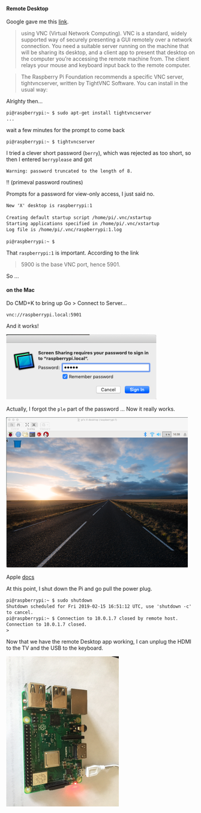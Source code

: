 #### Remote Desktop

Google gave me this [link](https://smittytone.wordpress.com/2016/03/02/mac_remote_desktop_pi/).

> using VNC (Virtual Network Computing). VNC is a standard, widely supported way of securely presenting a GUI remotely over a network connection. You need a suitable server running on the machine that will be sharing its desktop, and a client app to present that desktop on the computer you’re accessing the remote machine from. The client relays your mouse and keyboard input back to the remote computer.

> The Raspberry Pi Foundation recommends a specific VNC server, tightvncserver, written by TightVNC Software. You can install in the usual way:

Alrighty then...

```
pi@raspberrypi:~ $ sudo apt-get install tightvncserver
...
```

wait a few minutes for the prompt to come back

```
pi@raspberrypi:~ $ tightvncserver
```

I tried a clever short password (``berry``), which was rejected as too short, so then I entered ``berryplease`` and got

```
Warning: password truncated to the length of 8.
```

!! (primeval password routines)

Prompts for a password for view-only access, I just said no.

```
New 'X' desktop is raspberrypi:1

Creating default startup script /home/pi/.vnc/xstartup
Starting applications specified in /home/pi/.vnc/xstartup
Log file is /home/pi/.vnc/raspberrypi:1.log

pi@raspberrypi:~ $
```

That ``raspberrypi:1`` is important.  According to the link

> 5900 is the base VNC port, hence 5901.

So ...


#### on the Mac

Do CMD+K to bring up Go > Connect to Server...

```
vnc://raspberrypi.local:5901
```

And it works!

<img src="../figs/2a.png" style="width: 400px;" />

Actually, I forgot the ``ple`` part of the password ...  Now it really works.

<img src="../figs/2b.png" style="height: 400px;" />

Apple [docs](https://www.apple.com/remotedesktop/)

At this point, I shut down the Pi and go pull the power plug.

```
pi@raspberrypi:~ $ sudo shutdown
Shutdown scheduled for Fri 2019-02-15 16:51:12 UTC, use 'shutdown -c' to cancel.
pi@raspberrypi:~ $ Connection to 10.0.1.7 closed by remote host.
Connection to 10.0.1.7 closed.
>
```

Now that we have the remote Desktop app working, I can unplug the HDMI to the TV and the USB to the keyboard.

<img src="../figs/bare_pi.JPG" style="height: 400px;" />

